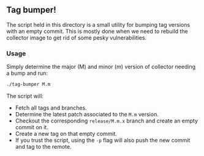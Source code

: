 ## Tag bumper!
The script held in this directory is a small utility for bumping tag versions with an empty commit.
This is mostly done when we need to rebuild the collector image to get rid of some pesky vulnerabilities.

### Usage
Simply determine the major (M) and minor (m) version of collector needing a bump and run:
```sh
./tag-bumper M.m
```

The script will:
- Fetch all tags and branches.
- Determine the latest patch associated to the `M.m` version.
- Checkout the corresponding `release/M.m.x` branch and create an empty commit on it.
- Create a new tag on that empty commit.
- If you trust the script, using the `-p` flag will also push the new commit and tag to the remote.

